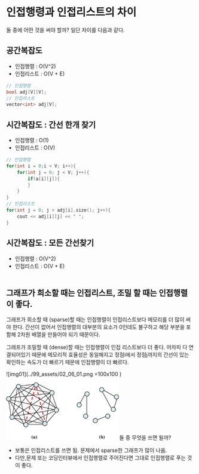 # 인접행령과 인접리스트의 차이 

둘 중에 어떤 것을 써야 할까? 일단 차이를 다음과 같다.

## 공간복잡도

- 인접행렬 : O(V^2)
- 인접리스트 : O(V + E)

```c++
// 인접행렬
bool adj[V][V];
// 인접리스트
vector<int> adj[V]; 
```

## 시간복잡도 : 간선 한개 찾기

- 인접행렬 : O(1)
- 인접리스트 : O(V) 

```c++
// 인접행렬
for(int i = 0;i < V; i++){
    for(int j = 0; j < V; j++){
        if(a[i][j]){ 
        }
    }
}
// 인접리스트
for(int j = 0; j < adj[i].size(); j++){
    cout << adj[i][j] << " ";
} 
```

## 시간복잡도 : 모든 간선찾기

- 인접행렬 : O(V^2)
- 인접리스트 :  O(V + E)  
​

## 그래프가 희소할 때는 인접리스트, 조밀 할 때는 인접행렬이 좋다. 

그래프가 희소할 때 (sparse)할 때는 인접행렬이 인접리스트보다 메모리를 더 많이 써야 한다. 간선이 없어서 인접행렬의 대부분의 요소가 0인데도 불구하고 해당 부분을 포함해 2차원 배열을 만들어야 되기 때문이다.  

그래프가 조밀할 때 (dense)할 때는 인접행렬이 인접 리스트보다 더 좋다. 어차피 다 연결되어있기 때문에 메모리적 효율성은 동일해지고 정점i에서 정점j까지의 간선이 있는 확인하는 속도가 더 빠르기 때문에 인접행렬이 더 빠르다.

![img01](../99_assets/02_06_01.png =100x100 )

<img src="../99_assets/02_06_01.png"  width="60%" height="30%">
​
둘 중 무엇을 쓰면 될까? 

- 보통은 인접리스트를 쓰면 됨. 문제에서 sparse한 그래프가 많이 나옴.
- 다만,문제 또는 코딩인터뷰에서 인접행렬로 주어진다면 그대로 인접행렬로 푸는 것이 좋다.